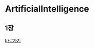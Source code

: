 # ArtificialIntelligence


## 1장
[바로가기](https://github.com/MoSonLee/ArtificialIntelligence/issues/1#issue-1034796955)
</br>
